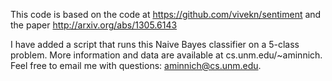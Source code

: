 This code is based on the code at https://github.com/vivekn/sentiment and the paper http://arxiv.org/abs/1305.6143

I have added a script that runs this Naive Bayes classifier on a 5-class problem. More information and data are available at cs.unm.edu/~aminnich. Feel free to email me with questions: aminnich@cs.unm.edu.
